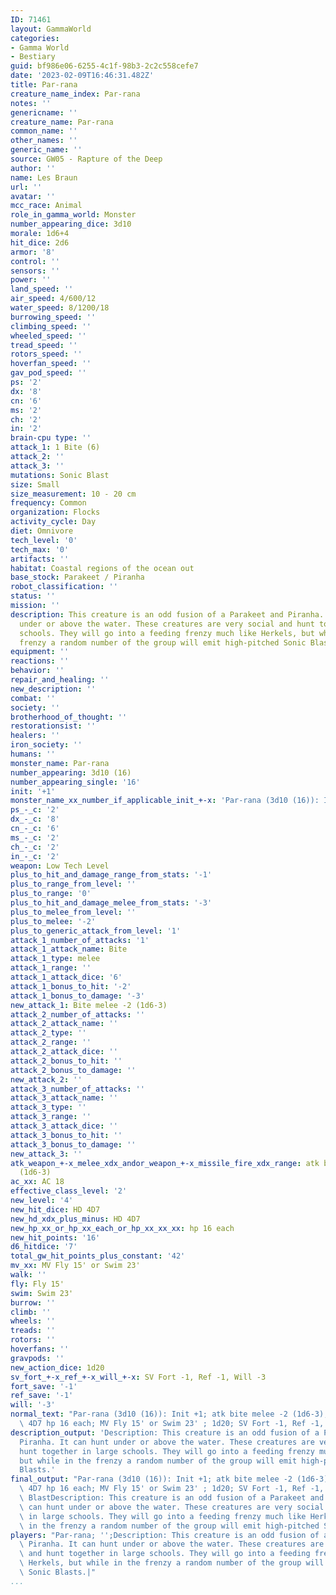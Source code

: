 ```yaml
---
ID: 71461
layout: GammaWorld
categories:
- Gamma World
- Bestiary
guid: bf986e06-6255-4c1f-98b3-2c2c558cefe7
date: '2023-02-09T16:46:31.482Z'
title: Par-rana
creature_name_index: Par-rana
notes: ''
genericname: ''
creature_name: Par-rana
common_name: ''
other_names: ''
generic_name: ''
source: GW05 - Rapture of the Deep
author: ''
name: Les Braun
url: ''
avatar: ''
mcc_race: Animal
role_in_gamma_world: Monster
number_appearing_dice: 3d10
morale: 1d6+4
hit_dice: 2d6
armor: '8'
control: ''
sensors: ''
power: ''
land_speed: ''
air_speed: 4/600/12
water_speed: 8/1200/18
burrowing_speed: ''
climbing_speed: ''
wheeled_speed: ''
tread_speed: ''
rotors_speed: ''
hoverfan_speed: ''
gav_pod_speed: ''
ps: '2'
dx: '8'
cn: '6'
ms: '2'
ch: '2'
in: '2'
brain-cpu type: ''
attack_1: 1 Bite (6)
attack_2: ''
attack_3: ''
mutations: Sonic Blast
size: Small
size_measurement: 10 - 20 cm
frequency: Common
organization: Flocks
activity_cycle: Day
diet: Omnivore
tech_level: '0'
tech_max: '0'
artifacts: ''
habitat: Coastal regions of the ocean out
base_stock: Parakeet / Piranha
robot_classification: ''
status: ''
mission: ''
description: This creature is an odd fusion of a Parakeet and Piranha. It can hunt
  under or above the water. These creatures are very social and hunt together in large
  schools. They will go into a feeding frenzy much like Herkels, but while in the
  frenzy a random number of the group will emit high-pitched Sonic Blasts.
equipment: ''
reactions: ''
behavior: ''
repair_and_healing: ''
new_description: ''
combat: ''
society: ''
brotherhood_of_thought: ''
restorationsist: ''
healers: ''
iron_society: ''
humans: ''
monster_name: Par-rana
number_appearing: 3d10 (16)
number_appearing_single: '16'
init: '+1'
monster_name_xx_number_if_applicable_init_+-x: 'Par-rana (3d10 (16)): Init +1'
ps_-_c: '2'
dx_-_c: '8'
cn_-_c: '6'
ms_-_c: '2'
ch_-_c: '2'
in_-_c: '2'
weapon: Low Tech Level
plus_to_hit_and_damage_range_from_stats: '-1'
plus_to_range_from_level: ''
plus_to_range: '0'
plus_to_hit_and_damage_melee_from_stats: '-3'
plus_to_melee_from_level: ''
plus_to_melee: '-2'
plus_to_generic_attack_from_level: '1'
attack_1_number_of_attacks: '1'
attack_1_attack_name: Bite
attack_1_type: melee
attack_1_range: ''
attack_1_attack_dice: '6'
attack_1_bonus_to_hit: '-2'
attack_1_bonus_to_damage: '-3'
new_attack_1: Bite melee -2 (1d6-3)
attack_2_number_of_attacks: ''
attack_2_attack_name: ''
attack_2_type: ''
attack_2_range: ''
attack_2_attack_dice: ''
attack_2_bonus_to_hit: ''
attack_2_bonus_to_damage: ''
new_attack_2: ''
attack_3_number_of_attacks: ''
attack_3_attack_name: ''
attack_3_type: ''
attack_3_range: ''
attack_3_attack_dice: ''
attack_3_bonus_to_hit: ''
attack_3_bonus_to_damage: ''
new_attack_3: ''
atk_weapon_+-x_melee_xdx_andor_weapon_+-x_missile_fire_xdx_range: atk bite melee -2
  (1d6-3)
ac_xx: AC 18
effective_class_level: '2'
new_level: '4'
new_hit_dice: HD 4D7
new_hd_xdx_plus_minus: HD 4D7
new_hp_xx_or_hp_xx_each_or_hp_xx_xx_xx: hp 16 each
new_hit_points: '16'
d6_hitdice: '7'
total_gw_hit_points_plus_constant: '42'
mv_xx: MV Fly 15' or Swim 23'
walk: ''
fly: Fly 15'
swim: Swim 23'
burrow: ''
climb: ''
wheels: ''
treads: ''
rotors: ''
hoverfans: ''
gravpods: ''
new_action_dice: 1d20
sv_fort_+-x_ref_+-x_will_+-x: SV Fort -1, Ref -1, Will -3
fort_save: '-1'
ref_save: '-1'
will: '-3'
normal_text: "Par-rana (3d10 (16)): Init +1; atk bite melee -2 (1d6-3); AC 18; HD\
  \ 4D7 hp 16 each; MV Fly 15' or Swim 23' ; 1d20; SV Fort -1, Ref -1, Will -3"
description_output: 'Description: This creature is an odd fusion of a Parakeet and
  Piranha. It can hunt under or above the water. These creatures are very social and
  hunt together in large schools. They will go into a feeding frenzy much like Herkels,
  but while in the frenzy a random number of the group will emit high-pitched Sonic
  Blasts.'
final_output: "Par-rana (3d10 (16)): Init +1; atk bite melee -2 (1d6-3); AC 18; HD\
  \ 4D7 hp 16 each; MV Fly 15' or Swim 23' ; 1d20; SV Fort -1, Ref -1, Will -3Sonic\
  \ BlastDescription: This creature is an odd fusion of a Parakeet and Piranha. It\
  \ can hunt under or above the water. These creatures are very social and hunt together\
  \ in large schools. They will go into a feeding frenzy much like Herkels, but while\
  \ in the frenzy a random number of the group will emit high-pitched Sonic Blasts."
players: "Par-rana; '';Description: This creature is an odd fusion of a Parakeet and\
  \ Piranha. It can hunt under or above the water. These creatures are very social\
  \ and hunt together in large schools. They will go into a feeding frenzy much like\
  \ Herkels, but while in the frenzy a random number of the group will emit high-pitched\
  \ Sonic Blasts.|"
...
```

